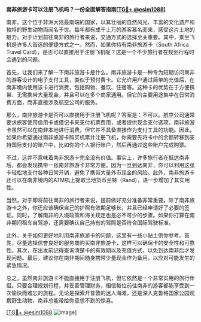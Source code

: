 **南非旅游卡可以注册飞机吗？一份全面解答指南[[TG💪+ @esim1088](https://t.me/s/esim1088)]**

南非，这个位于非洲大陆最南端的国家，以其壮丽的自然风光、丰富的文化遗产和独特的野生动物而闻名于世。每年都有成千上万的游客慕名而来，感受这片土地的魅力。对于计划前往南非的旅行者来说，交通方式的选择至关重要。其中，乘坐飞机是许多人首选的便捷方式之一。然而，如果你持有南非旅游卡（South Africa Travel Card），是否可以直接用于注册飞机呢？这是一个不少旅行者在规划行程时会遇到的问题。

首先，让我们来了解一下南非旅游卡是什么。南非旅游卡是一种专为短期访问南非的游客设计的电子支付工具，类似于预付费卡。它允许用户通过简单的充值后，在南非境内使用该卡进行消费，包括购物、餐饮、住宿等。这种卡的优势在于方便携带、无需携带大量现金，并且可以在多个商家通用。但它的主要用途集中在日常消费方面，而非直接涉及航空公司的服务。

那么，南非旅游卡是否可以直接用于注册飞机呢？答案是：不可以。航空公司通常要求旅客使用信用卡或借记卡来支付机票费用，或者提供现金支付选项。南非旅游卡虽然可以在南非本地进行消费，但它并不具备直接作为支付工具的功能。因此，如果你希望通过南非旅游卡购买机票并注册飞机，你需要先将卡中的余额转移到支持国际支付的账户中，比如你的个人银行账户，然后再通过这些账户完成购票。

不过，这并不意味着南非旅游卡完全没有价值。事实上，许多旅行者在抵达南非后，都会发现携带一张南非旅游卡非常方便。因为一旦到达南非，你可以利用这张卡轻松地支付各种日常开销，避免了携带大量外币现金的风险。此外，南非旅游卡还可以在南非境内的ATM机上提取当地货币兰特（Rand），进一步增加了其实用性。

当然，对于即将前往南非的旅行者来说，提前做好充分准备非常重要。除了南非旅游卡之外，你还应该确保自己的护照有效期足够长，并且已经申请好了必要的签证。同时，了解南非的入境政策和海关规定也是必不可少的步骤。如果你打算在南非期间租车自驾游，还需要确认自己持有的驾照是否符合国际驾驶标准。

此外，关于如何更好地利用南非旅游卡的问题，这里有一些小贴士供你参考。首先，尽量选择信誉良好的服务商购买南非旅游卡，这样可以确保卡的安全性和可靠性。其次，在出发前记得查询清楚卡的有效期以及充值方式，以免到达南非后才发现问题。最后，建议你在南非期间随身携带少量现金作为备用，以应对可能发生的紧急情况。

总之，虽然南非旅游卡不能直接用于注册飞机，但它依然是一个非常实用的旅行伴侣。只要合理规划行程，并妥善管理财务，相信每位前往南非的游客都能享受到一次愉快而难忘的旅程。无论是探索开普敦的迷人海滩，还是深入克鲁格国家公园观察野生动物，南非总能带给你意想不到的惊喜。

[[TG💪+ @esim1088](https://t.me/s/esim1088) ![Image](https://i.postimg.cc/4NQfJmqS/Snipaste-2025-05-13-00-14-12.png)]